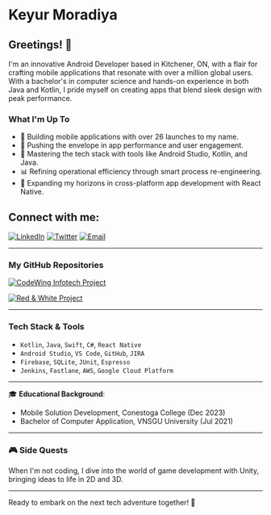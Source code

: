 # Keyur Moradiya

## Greetings! 👋

I'm an innovative Android Developer based in Kitchener, ON, with a flair for crafting mobile applications that resonate with over a million global users. With a bachelor's in computer science and hands-on experience in both Java and Kotlin, I pride myself on creating apps that blend sleek design with peak performance.

### What I'm Up To

- 🔨 Building mobile applications with over 26 launches to my name.
- 🚀 Pushing the envelope in app performance and user engagement.
- 🤖 Mastering the tech stack with tools like Android Studio, Kotlin, and Java.
- 📊 Refining operational efficiency through smart process re-engineering.
- 📱 Expanding my horizons in cross-platform app development with React Native.

## Connect with me:

[![LinkedIn](https://img.shields.io/badge/LinkedIn-0077B5?style=for-the-badge&logo=linkedin&logoColor=white)](https:https://www.linkedin.com/in/keyur-moradiya-6ab530252/)
[![Twitter](https://img.shields.io/badge/Twitter-1DA1F2?style=for-the-badge&logo=twitter&logoColor=white)](https:https://twitter.com/KEYURMORADIYA9)
[![Email](https://img.shields.io/badge/-Email-blue?style=for-the-badge&logo=mail.ru&logoColor=white)](mailto:keyurmoradiya101@outlook.com)

---

### My GitHub Repositories

[![CodeWing Infotech Project](https://github-readme-stats.vercel.app/api/pin/?username=keyurmoradiya&repo=codewing-infotech-project&theme=react)](https://github.com/keyurmoradiya/codewing-infotech-project)

[![Red & White Project](https://github-readme-stats.vercel.app/api/pin/?username=keyurmoradiya&repo=red-white-project&theme=react)](https://github.com/keyurmoradiya/red-white-project)

---

### Tech Stack & Tools

- `Kotlin`, `Java`, `Swift`, `C#`, `React Native`
- `Android Studio`, `VS Code`, `GitHub`, `JIRA`
- `Firebase`, `SQLite`, `JUnit`, `Espresso`
- `Jenkins`, `Fastlane`, `AWS`, `Google Cloud Platform`

---

🎓 **Educational Background**:

- Mobile Solution Development, Conestoga College (Dec 2023)
- Bachelor of Computer Application, VNSGU University (Jul 2021)

---

### 🎮 Side Quests

When I'm not coding, I dive into the world of game development with Unity, bringing ideas to life in 2D and 3D.

---

Ready to embark on the next tech adventure together! 🚀

